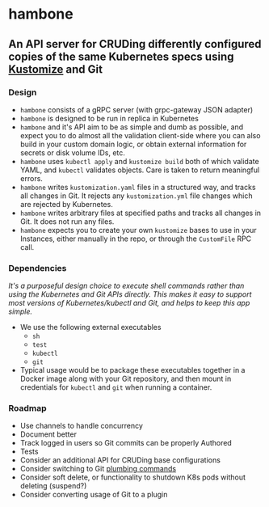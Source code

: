 # hambone

## An API server for CRUDing differently configured copies of the same Kubernetes specs using [Kustomize](https://github.com/kubernetes/kubectl/tree/58f555205b015986f2e487dc88a1481b6de3c5c4/cmd/kustomize) and Git

### Design

* `hambone` consists of a gRPC server (with grpc-gateway JSON adapter)
* `hambone` is designed to be run in replica in Kubernetes
* `hambone` and it's API aim to be as simple and dumb as possible, and expect you to do almost all the validation client-side where you can also build in your custom domain logic, or obtain external information for secrets or disk volume IDs, etc.
* `hambone` uses `kubectl apply` and `kustomize build` both of which validate YAML, and `kubectl` validates objects. Care is taken to return meaningful errors.
* `hambone` writes `kustomization.yaml` files in a structured way, and tracks all changes in Git. It rejects any `kustomization.yml` file changes which are rejected by Kubernetes.
* `hambone` writes arbitrary files at specified paths and tracks all changes in Git. It does not run any files.
* `hambone` expects you to create your own `kustomize` bases to use in your Instances, either manually in the repo, or through the `CustomFile` RPC call.

### Dependencies

_It's a purposeful design choice to execute shell commands rather than using the Kubernetes and Git APIs directly. This makes it easy to support most versions of Kubernetes/kubectl and Git, and helps to keep this app simple._

* We use the following external executables
    * `sh`
    * `test`
    * `kubectl`
    * `git`
* Typical usage would be to package these executables together in a Docker image along with your Git repository, and then mount in credentials for `kubectl` and `git` when running a container.

### Roadmap

* Use channels to handle concurrency
* Document better
* Track logged in users so Git commits can be properly Authored
* Tests
* Consider an additional API for CRUDing base configurations
* Consider switching to Git [plumbing commands](http://schacon.github.io/git/git.html#_low_level_commands_plumbing)
* Consider soft delete, or functionality to shutdown K8s pods without deleting (suspend?)
* Consider converting usage of Git to a plugin

